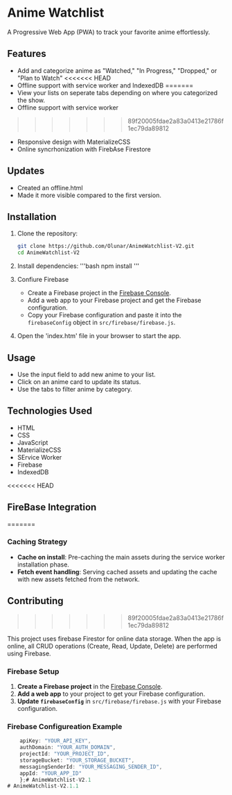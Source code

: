 # Anime Watchlist

A Progressive Web App (PWA) to track your favorite anime effortlessly.

## Features

- Add and categorize anime as "Watched," "In Progress," "Dropped," or "Plan to Watch"
<<<<<<< HEAD
- Offline support with service worker and IndexedDB
=======
- View your lists on seperate tabs depending on where you categorized the show. 
- Offline support with service worker
>>>>>>> 89f20005fdae2a83a0413e21786f1ec79da89812
- Responsive design with MaterializeCSS
- Online syncrhonization with FirebAse Firestore

## Updates 
- Created an offline.html
- Made it more visible compared to the first version. 

## Installation

1. Clone the repository:
    ```bash
    git clone https://github.com/Olunar/AnimeWatchlist-V2.git
    cd AnimeWatchlist-V2
    ```

2. Install dependencies: 
    '''bash
    npm install
    '''

3. Confiure Firebase
    - Create a Firebase project in the [Firebase Console](https://console.firebase.google.com/). 
    - Add a web app to your Firebase project and get the Firebase configuration. 
    - Copy your Firebase configuration and paste it into the `firebaseConfig` object in `src/firebase/firebase.js`.

4. Open the 'index.htm' file in your browser to start the app. 

## Usage 
- Use the input field to add new anime to your list. 
- Click on an anime card to update its status. 
- Use the tabs to filter anime by category.

## Technologies Used

- HTML
- CSS
- JavaScript 
- MaterializeCSS
- SErvice Worker 
- Firebase
- IndexedDB

<<<<<<< HEAD
## FireBase Integration 
=======
### Caching Strategy
- **Cache on install**: Pre-caching the main assets during the service worker installation phase.
- **Fetch event handling**: Serving cached assets and updating the cache with new assets fetched from the network.  

## Contributing
>>>>>>> 89f20005fdae2a83a0413e21786f1ec79da89812

This project uses firebase Firestor for online data storage. When the app is online, all CRUD operations (Create, Read, Update, Delete) are performed using Firebase. 

### Firebase Setup 

1. **Create a Firebase project** in the [Firebase Console](https://console.firebase.google.com/). 
2. **Add a web app** to your project to get your Firebase configuration. 
3. **Update `firebaseConfig`** in `src/firebase/firebase.js` with your Firebase configuration.

### Firebase Configureation Example 

```javascript const firebaseConfig = { 
    apiKey: "YOUR_API_KEY", 
    authDomain: "YOUR_AUTH_DOMAIN", 
    projectId: "YOUR_PROJECT_ID", 
    storageBucket: "YOUR_STORAGE_BUCKET", 
    messagingSenderId: "YOUR_MESSAGING_SENDER_ID", 
    appId: "YOUR_APP_ID" 
    };# AnimeWatchlist-V2.1
# AnimeWatchlist-V2.1.1
